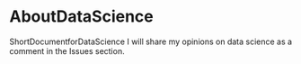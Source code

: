 # AboutDataScience
ShortDocumentforDataScience
I will share my opinions on data science as a comment in the Issues section.
